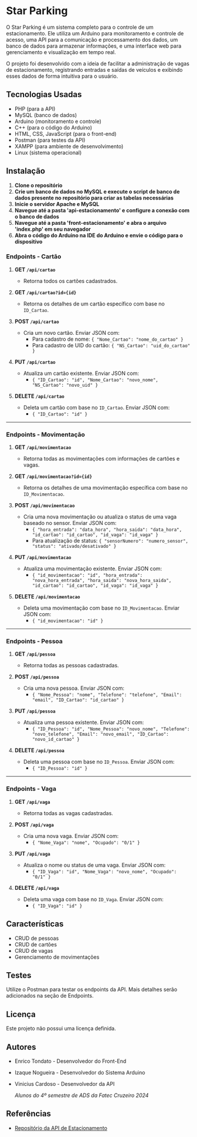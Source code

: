 # Star Parking

O Star Parking é um sistema completo para o controle de um estacionamento. Ele utiliza um Arduino para monitoramento e controle de acesso, uma API para a comunicação e processamento dos dados, um banco de dados para armazenar informações, e uma interface web para gerenciamento e visualização em tempo real.

O projeto foi desenvolvido com a ideia de facilitar a administração de vagas de estacionamento, registrando entradas e saídas de veículos e exibindo esses dados de forma intuitiva para o usuário.

## Tecnologias Usadas

- PHP (para a API)
- MySQL (banco de dados)
- Arduino (monitoramento e controle)
- C++ (para o código do Arduino)
- HTML, CSS, JavaScript (para o front-end)
- Postman (para testes da API)
- XAMPP (para ambiente de desenvolvimento)
- Linux (sistema operacional)

## Instalação

1. **Clone o repositório**
2. **Crie um banco de dados no MySQL e execute o script de banco de dados presente no repositório para criar as tabelas necessárias**
3. **Inicie o servidor Apache e MySQL**
4. **Navegue até a pasta 'api-estacionamento' e configure a conexão com o banco de dados**
5. **Navegue até a pasta 'front-estacionamento' e abra o arquivo 'index.php' em seu navegador**
6. **Abra o código do Arduino na IDE do Arduino e envie o código para o dispositivo**

### Endpoints - Cartão

1. **GET `/api/cartao`**
   - Retorna todos os cartões cadastrados.
   
2. **GET `/api/cartao?id={id}`**
   - Retorna os detalhes de um cartão específico com base no `ID_Cartao`.
   
3. **POST `/api/cartao`**
   - Cria um novo cartão. Enviar JSON com:
     - Para cadastro de nome: `{ "Nome_Cartao": "nome_do_cartao" }`
     - Para cadastro de UID do cartão: `{ "NS_Cartao": "uid_do_cartao" }`

4. **PUT `/api/cartao`**
   - Atualiza um cartão existente. Enviar JSON com:
     - `{ "ID_Cartao": "id", "Nome_Cartao": "novo_nome", "NS_Cartao": "novo_uid" }`

5. **DELETE `/api/cartao`**
   - Deleta um cartão com base no `ID_Cartao`. Enviar JSON com:
     - `{ "ID_Cartao": "id" }`

---

### Endpoints - Movimentação

1. **GET `/api/movimentacao`**
   - Retorna todas as movimentações com informações de cartões e vagas.

2. **GET `/api/movimentacao?id={id}`**
   - Retorna os detalhes de uma movimentação específica com base no `ID_Movimentacao`.

3. **POST `/api/movimentacao`**
   - Cria uma nova movimentação ou atualiza o status de uma vaga baseado no sensor. Enviar JSON com:
     - `{ "hora_entrada": "data_hora", "hora_saida": "data_hora", "id_cartao": "id_cartao", "id_vaga": "id_vaga" }`
     - Para atualização de status: `{ "sensorNumero": "numero_sensor", "status": "ativado/desativado" }`

4. **PUT `/api/movimentacao`**
   - Atualiza uma movimentação existente. Enviar JSON com:
     - `{ "id_movimentacao": "id", "hora_entrada": "nova_hora_entrada", "hora_saida": "nova_hora_saida", "id_cartao": "id_cartao", "id_vaga": "id_vaga" }`

5. **DELETE `/api/movimentacao`**
   - Deleta uma movimentação com base no `ID_Movimentacao`. Enviar JSON com:
     - `{ "id_movimentacao": "id" }`

---

### Endpoints - Pessoa

1. **GET `/api/pessoa`**
   - Retorna todas as pessoas cadastradas.

2. **POST `/api/pessoa`**
   - Cria uma nova pessoa. Enviar JSON com:
     - `{ "Nome_Pessoa": "nome", "Telefone": "telefone", "Email": "email", "ID_Cartao": "id_cartao" }`

3. **PUT `/api/pessoa`**
   - Atualiza uma pessoa existente. Enviar JSON com:
     - `{ "ID_Pessoa": "id", "Nome_Pessoa": "novo_nome", "Telefone": "novo_telefone", "Email": "novo_email", "ID_Cartao": "novo_id_cartao" }`

4. **DELETE `/api/pessoa`**
   - Deleta uma pessoa com base no `ID_Pessoa`. Enviar JSON com:
     - `{ "ID_Pessoa": "id" }`

---

### Endpoints - Vaga

1. **GET `/api/vaga`**
   - Retorna todas as vagas cadastradas.

2. **POST `/api/vaga`**
   - Cria uma nova vaga. Enviar JSON com:
     - `{ "Nome_Vaga": "nome", "Ocupado": "0/1" }`

3. **PUT `/api/vaga`**
   - Atualiza o nome ou status de uma vaga. Enviar JSON com:
     - `{ "ID_Vaga": "id", "Nome_Vaga": "novo_nome", "Ocupado": "0/1" }`

4. **DELETE `/api/vaga`**
   - Deleta uma vaga com base no `ID_Vaga`. Enviar JSON com:
     - `{ "ID_Vaga": "id" }`

## Características

- CRUD de pessoas
- CRUD de cartões
- CRUD de vagas
- Gerenciamento de movimentações

## Testes

Utilize o Postman para testar os endpoints da API. Mais detalhes serão adicionados na seção de Endpoints.

## Licença

Este projeto não possui uma licença definida.

## Autores

- Enrico Tondato - Desenvolvedor do Front-End
- Izaque Nogueira - Desenvolvedor do Sistema Arduino
- Vinicius Cardoso - Desenvolvedor da API
  
  *Alunos do 4º semestre de ADS da Fatec Cruzeiro 2024*

## Referências

- [Repositório da API de Estacionamento](https://github.com/ovinicardoso/star-parking/)
